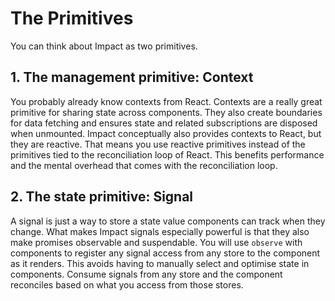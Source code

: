 # The Primitives

You can think about Impact as two primitives.

## 1. The management primitive: Context

You probably already know contexts from React. Contexts are a really great primitive for sharing state across components. They also create boundaries for data fetching and ensures state and related subscriptions are disposed when unmounted. Impact conceptually also provides contexts to React, but they are reactive. That means you use reactive primitives instead of the primitives tied to the reconciliation loop of React. This benefits performance and the mental overhead that comes with the reconciliation loop.

## 2. The state primitive: Signal

A signal is just a way to store a state value components can track when they change. What makes Impact signals especially powerful is that they also make promises observable and suspendable. You will use `observe` with components to register any signal access from any store to the component as it renders. This avoids having to manually select and optimise state in components. Consume signals from any store and the component reconciles based on what you access from those stores.

